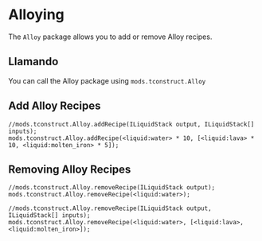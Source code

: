 # Alloying

The `Alloy` package allows you to add or remove Alloy recipes.

## Llamando

You can call the Alloy package using `mods.tconstruct.Alloy`

## Add Alloy Recipes

```zenscript
//mods.tconstruct.Alloy.addRecipe(ILiquidStack output, ILiquidStack[] inputs);
mods.tconstruct.Alloy.addRecipe(<liquid:water> * 10, [<liquid:lava> * 10, <liquid:molten_iron> * 5]);
```

## Removing Alloy Recipes

```zenscript
//mods.tconstruct.Alloy.removeRecipe(ILiquidStack output);
mods.tconstruct.Alloy.removeRecipe(<liquid:water>);

//mods.tconstruct.Alloy.removeRecipe(ILiquidStack output, ILiquidStack[] inputs);
mods.tconstruct.Alloy.removeRecipe(<liquid:water>, [<liquid:lava>, <liquid:molten_iron>]);
```